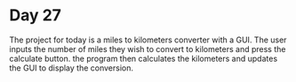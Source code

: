 # Day 27
The project for today is a miles to kilometers converter with a GUI. The user inputs the number of miles they wish to convert to kilometers and press the calculate button. the program then calculates the kilometers and updates the GUI to display the conversion.